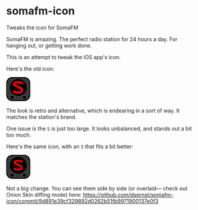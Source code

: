 # somafm-icon
Tweaks the icon for SomaFM

SomaFM is amazing. The perfect radio station for 24 hours a day. For hanging out, or getting work done.

This is an attempt to tweak the iOS app's icon.

Here's the old icon:

<img src="/old.png" title="old icon" width="64px" />

The look is retro and alternative, which is endearing in a sort of way. It matches the station's brand.

One issue is the `S` is just too large. It looks unbalanced, and stands out a bit too much.

Here's the same icon, with an `S` that fits a bit better:

<img src="/new.png" title="new icon" width="64px" />

Not a big change. You can see them side by side (or overlaid— check out Onion Skin diffing mode) here: https://github.com/dsernst/somafm-icon/commit/9d891e39cf329892d0262b51fb9971900137e0f3
